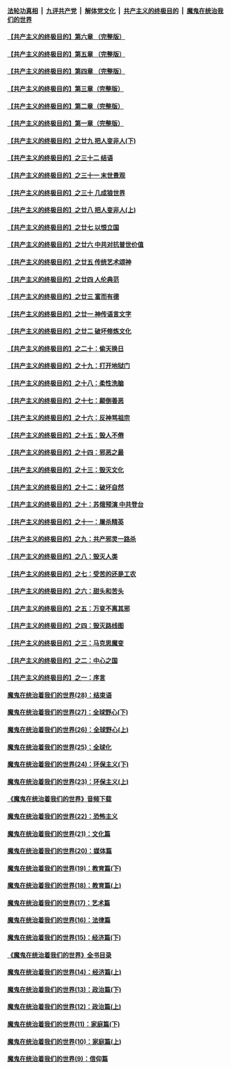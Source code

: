 ####  [法轮功真相](../../../../basic/blob/master/README.md?t=04080101) &nbsp;|&nbsp; [九评共产党](../../../../9ping.md/blob/master/README.md?t=04080101) &nbsp;|&nbsp; [解体党文化](../../../../jtdwh.md/blob/master/README.md?t=04080101)  &nbsp;|&nbsp; [共产主义的终极目的](../../../../gczydzjmd.md/blob/master/README.md?t=04080101) &nbsp;|&nbsp; [魔鬼在统治我们的世界](../../../../mgztzwmdsj.md/blob/master/README.md?t=04080101) 

#### [【共产主义的终极目的】第六章 （完整版）](../pages/nsc422/n11428913.md?t=04080101) 

#### [【共产主义的终极目的】第五章 （完整版）](../pages/nsc422/n11428912.md?t=04080101) 

#### [【共产主义的终极目的】第四章 （完整版）](../pages/nsc422/n11428907.md?t=04080101) 

#### [【共产主义的终极目的】第三章（完整版）](../pages/nsc422/n11428848.md?t=04080101) 

#### [【共产主义的终极目的】第二章（完整版）](../pages/nsc422/n11428831.md?t=04080101) 

#### [【共产主义的终极目的】第一章（完整版）](../pages/nsc422/n11417651.md?t=04080101) 

#### [【共产主义的终极目的】之廿九 把人变非人(下)](../pages/nsc422/n11344140.md?t=04080101) 

#### [【共产主义的终极目的】之三十二 结语](../pages/nsc422/n11360535.md?t=04080101) 

#### [【共产主义的终极目的】之三十一 末世景观](../pages/nsc422/n11351129.md?t=04080101) 

#### [【共产主义的终极目的】之三十 几成狼世界](../pages/nsc422/n11348280.md?t=04080101) 

#### [【共产主义的终极目的】之廿八 把人变非人(上)](../pages/nsc422/n11340492.md?t=04080101) 

#### [【共产主义的终极目的】之廿七 以恨立国](../pages/nsc422/n11336944.md?t=04080101) 

#### [【共产主义的终极目的】之廿六 中共对抗普世价值](../pages/nsc422/n11324785.md?t=04080101) 

#### [【共产主义的终极目的】之廿五 传统艺术颂神](../pages/nsc422/n11296396.md?t=04080101) 

#### [【共产主义的终极目的】之廿四 人伦典范](../pages/nsc422/n11296397.md?t=04080101) 

#### [【共产主义的终极目的】之廿三 富而有德](../pages/nsc422/n11283598.md?t=04080101) 

#### [【共产主义的终极目的】之廿一 神传语言文字](../pages/nsc422/n11263265.md?t=04080101) 

#### [【共产主义的终极目的】之廿二 破坏修炼文化](../pages/nsc422/n11245728.md?t=04080101) 

#### [【共产主义的终极目的】之二十：偷天换日](../pages/nsc422/n11238846.md?t=04080101) 

#### [【共产主义的终极目的】之十九：打开地狱门](../pages/nsc422/n11206376.md?t=04080101) 

#### [【共产主义的终极目的】之十八：柔性洗脑](../pages/nsc422/n11199994.md?t=04080101) 

#### [【共产主义的终极目的】之十七：颠倒善恶](../pages/nsc422/n11179782.md?t=04080101) 

#### [【共产主义的终极目的】之十六：反神骂祖宗](../pages/nsc422/n11166798.md?t=04080101) 

#### [【共产主义的终极目的】之十五：毁人不倦](../pages/nsc422/n11166792.md?t=04080101) 

#### [【共产主义的终极目的】之十四：邪恶之最](../pages/nsc422/n11150249.md?t=04080101) 

#### [【共产主义的终极目的】之十三：毁灭文化](../pages/nsc422/n11135227.md?t=04080101) 

#### [【共产主义的终极目的】之十二：破坏自然](../pages/nsc422/n11135214.md?t=04080101) 

#### [【共产主义的终极目的】之十：苏俄预演 中共登台](../pages/nsc422/n11118424.md?t=04080101) 

#### [【共产主义的终极目的】之十一：屠杀精英](../pages/nsc422/n11118442.md?t=04080101) 

#### [【共产主义的终极目的】之九：共产邪灵一路杀](../pages/nsc422/n11114139.md?t=04080101) 

#### [【共产主义的终极目的】之八：毁灭人类](../pages/nsc422/n11108503.md?t=04080101) 

#### [【共产主义的终极目的】之七：受苦的还是工农](../pages/nsc422/n11101809.md?t=04080101) 

#### [【共产主义的终极目的】之六：甜头和苦头](../pages/nsc422/n11096971.md?t=04080101) 

#### [【共产主义的终极目的】之五：万变不离其邪](../pages/nsc422/n11091285.md?t=04080101) 

#### [【共产主义的终极目的】之四：毁灭路线图](../pages/nsc422/n11086284.md?t=04080101) 

#### [【共产主义的终极目的】之三：马克思魔变](../pages/nsc422/n11061941.md?t=04080101) 

#### [【共产主义的终极目的】之二：中心之国](../pages/nsc422/n11047728.md?t=04080101) 

#### [【共产主义的终极目的】之一：序言](../pages/nsc422/n11086077.md?t=04080101) 

#### [魔鬼在统治着我们的世界(28)：结束语](../pages/nsc422/n10936246.md?t=04080101) 

#### [魔鬼在统治着我们的世界(27)：全球野心(下)](../pages/nsc422/n10928319.md?t=04080101) 

#### [魔鬼在统治着我们的世界(26)：全球野心(上)](../pages/nsc422/n10900318.md?t=04080101) 

#### [魔鬼在统治着我们的世界(25)：全球化](../pages/nsc422/n10788205.md?t=04080101) 

#### [魔鬼在统治着我们的世界(24)：环保主义(下)](../pages/nsc422/n10695307.md?t=04080101) 

#### [魔鬼在统治着我们的世界(23)：环保主义(上)](../pages/nsc422/n10688613.md?t=04080101) 

#### [《魔鬼在统治着我们的世界》音频下载](../pages/nsc422/n10635553.md?t=04080101) 

#### [魔鬼在统治着我们的世界(22)：恐怖主义](../pages/nsc422/n10614727.md?t=04080101) 

#### [魔鬼在统治着我们的世界(21)：文化篇](../pages/nsc422/n10597706.md?t=04080101) 

#### [魔鬼在统治着我们的世界(20)：媒体篇](../pages/nsc422/n10586579.md?t=04080101) 

#### [魔鬼在统治着我们的世界(19)：教育篇(下)](../pages/nsc422/n10564808.md?t=04080101) 

#### [魔鬼在统治着我们的世界(18)：教育篇(上)](../pages/nsc422/n10526970.md?t=04080101) 

#### [魔鬼在统治着我们的世界(17)：艺术篇](../pages/nsc422/n10499093.md?t=04080101) 

#### [魔鬼在统治着我们的世界(16)：法律篇](../pages/nsc422/n10485969.md?t=04080101) 

#### [魔鬼在统治着我们的世界(15)：经济篇(下)](../pages/nsc422/n10469975.md?t=04080101) 

#### [《魔鬼在统治着我们的世界》全书目录](../pages/nsc422/n10464261.md?t=04080101) 

#### [魔鬼在统治着我们的世界(14)：经济篇(上)](../pages/nsc422/n10457370.md?t=04080101) 

#### [魔鬼在统治着我们的世界(13)：政治篇(下)](../pages/nsc422/n10448270.md?t=04080101) 

#### [魔鬼在统治着我们的世界(12)：政治篇(上)](../pages/nsc422/n10444576.md?t=04080101) 

#### [魔鬼在统治着我们的世界(11)：家庭篇(下)](../pages/nsc422/n10440961.md?t=04080101) 

#### [魔鬼在统治着我们的世界(10)：家庭篇(上)](../pages/nsc422/n10435448.md?t=04080101) 

#### [魔鬼在统治着我们的世界(9)：信仰篇](../pages/nsc422/n10432159.md?t=04080101) 

